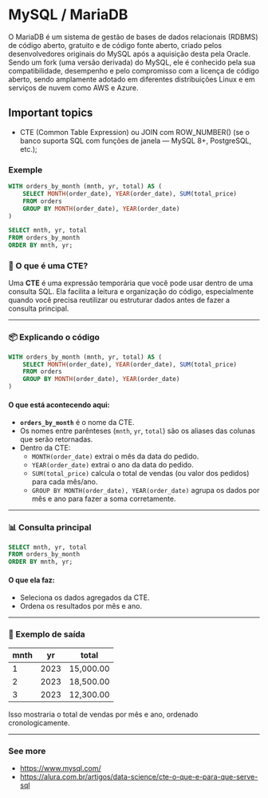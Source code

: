 # MySQL / MariaDB

O MariaDB é um sistema de gestão de bases de dados relacionais (RDBMS) de código aberto, gratuito e de código fonte aberto, criado pelos desenvolvedores originais do MySQL após a aquisição desta pela Oracle. 
Sendo um fork (uma versão derivada) do MySQL, ele é conhecido pela sua compatibilidade, desempenho e pelo compromisso com a licença de código aberto, sendo amplamente adotado em diferentes distribuições Linux e em serviços de nuvem como AWS e Azure. 

## Important topics
- CTE (Common Table Expression) ou JOIN com ROW_NUMBER() (se o banco suporta SQL com funções de janela — MySQL 8+, PostgreSQL, etc.);

### Exemple

```sql
WITH orders_by_month (mnth, yr, total) AS (
    SELECT MONTH(order_date), YEAR(order_date), SUM(total_price)
    FROM orders
    GROUP BY MONTH(order_date), YEAR(order_date)
)

SELECT mnth, yr, total
FROM orders_by_month
ORDER BY mnth, yr;
```

### 🧠 O que é uma CTE?
Uma **CTE** é uma expressão temporária que você pode usar dentro de uma consulta SQL. Ela facilita a leitura e organização do código, especialmente quando você precisa reutilizar ou estruturar dados antes de fazer a consulta principal.

---

### 📦 Explicando o código

```sql
WITH orders_by_month (mnth, yr, total) AS (
    SELECT MONTH(order_date), YEAR(order_date), SUM(total_price)
    FROM orders
    GROUP BY MONTH(order_date), YEAR(order_date)
)
```

#### O que está acontecendo aqui:
- **`orders_by_month`** é o nome da CTE.
- Os nomes entre parênteses (`mnth`, `yr`, `total`) são os aliases das colunas que serão retornadas.
- Dentro da CTE:
  - `MONTH(order_date)` extrai o mês da data do pedido.
  - `YEAR(order_date)` extrai o ano da data do pedido.
  - `SUM(total_price)` calcula o total de vendas (ou valor dos pedidos) para cada mês/ano.
  - `GROUP BY MONTH(order_date), YEAR(order_date)` agrupa os dados por mês e ano para fazer a soma corretamente.

---

### 📊 Consulta principal

```sql
SELECT mnth, yr, total
FROM orders_by_month
ORDER BY mnth, yr;
```

#### O que ela faz:
- Seleciona os dados agregados da CTE.
- Ordena os resultados por mês e ano.

---

### 🧾 Exemplo de saída

| mnth | yr   | total     |
|------|------|-----------|
| 1    | 2023 | 15,000.00 |
| 2    | 2023 | 18,500.00 |
| 3    | 2023 | 12,300.00 |

Isso mostraria o total de vendas por mês e ano, ordenado cronologicamente.

---

### See more
- https://www.mysql.com/
- https://alura.com.br/artigos/data-science/cte-o-que-e-para-que-serve-sql